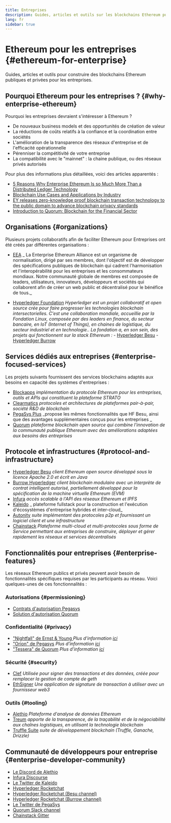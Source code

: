```yaml
---
title: Entreprises
description: Guides, articles et outils sur les blockchains Ethereum publiques et privées pour les entreprises
lang: fr
sidebar: true
---
```


# Ethereum pour les entreprises {#ethereum-for-enterprise}

<div class="featured">Guides, articles et outils pour construire des blockchains Ethereum publiques et privées pour les entreprises.</div>

## Pourquoi Ethereum pour les entreprises ? {#why-enterprise-ethereum}

Pourquoi les entreprises devraient s'intéresser à Ethereum ?

- De nouveaux business models et des opportunités de création de valeur
- La réductions de coûts relatifs à la confiance et la coordination entre sociétés
- L'amélioration de la transparence des réseaux d'entreprise et de l'efficacité opérationnelle
- Pérenniser la compétitivité de votre entreprise
- La compatibilité avec le "mainnet" : la chaine publique, ou des réseaux privés autorisés

Pour plus des informations plus détaillées, voici des articles apparentés :

- [5 Reasons Why Enterprise Ethereum Is so Much More Than a Distributed Ledger Technology](https://media.consensys.net/5-reasons-why-enterprise-ethereum-is-so-much-more-than-a-distributed-ledger-technology-c9a89db82cb5)
- [Blockchain Use Cases and Applications by Industry](https://media.consensys.net/enterprise-ethereum-blockchain-use-cases-and-applications-by-industry-3914d1210049)
- [EY releases zero-knowledge proof blockchain transaction technology to the public domain to advance blockchain privacy standards](https://www.ey.com/en_gl/news/2019/04/ey-releases-zero-knowledge-proof-blockchain-transaction-technology-to-the-public-domain-to-advance-blockchain-privacy-standards)
- [Introduction to Quorum: Blockchain for the Financial Sector](https://medium.com/blockchain-at-berkeley/introduction-to-quorum-blockchain-for-the-financial-sector-58813f84e88c)

## Organisations {#organizations}

Plusieurs projets collaboratifs afin de faciliter Ethereum pour Entreprises ont été créés par différentes organisations :

- [EEA](https://entethalliance.org/) _ La Enterprise Ethereum Alliance est un organisme de normalisation, dirigé par ses membres, dont l'objectif est de développer des spécifications publiques de blockchain qui cadrent l'harmonisation et l'interopérabilité pour les entreprises et les consommateurs mondiaux. Notre communauté globale de membres est composée de leaders, utilisateurs, innovateurs, développeurs et sociétés qui collaborent afin de créer un web public et décentralisé pour le bénéfice de tous._

- [Hyperledger Foundation](https://hyperledger.org) _Hyperledger est un projet collaboratif et open source crée pour faire progresser les technologies blockchain intersectorielles. C'est une collaboration mondiale, accueillie par la Fondation Linux, composée par des leaders en finance, du secteur bancaire, en IoT (Internet of Things), en chaines de logistique, du secteur industriel et en technologie.._ _La fondation a, en son sein, des projets qui fonctionnent sur la stack Ethereum :_ - [Hyperledger Besu](https://www.hyperledger.org/blog/2019/08/29/announcing-hyperledger-besu) - [Hyperledger Burrow](https://www.hyperledger.org/projects/hyperledger-burrow)

## Services dédiés aux entreprises {#enterprise-focused-services}

Les projets suivants fournissent des services blockchains adaptés aux besoins en capacité des systèmes d'entreprises :

- [Blockapps](https://blockapps.net/) _implémentation du protocole Ethereum pour les entreprises, outils et APIs qui constituent la plateforme STRATO_
- [Clearmatics](https://www.clearmatics.com/about) _protocoles et architectures de plateformes pair-à-pair, société R&D de blockchain_
- [PegaSys Plus](https://pegasys.tech/enterprise/) _propose les mêmes fonctionnalités que HF Besu, ainsi que des avantages supplémentaires conçus pour les entreprises _
- [Quorum](https://www.goquorum.com/) _plateforme blockchain open source qui combine l'innovation de la communauté publique Ethereum avec des améliorations adaptées aux besoins des entreprises_

## Protocole et infrastructures {#protocol-and-infrastructure}

- [Hyperledger Besu](https://www.hyperledger.org/projects/besu) _client Ethereum open source développé sous la licence Apache 2.0 et écrit en Java_
- [Burrow Hyperledger](https://www.hyperledger.org/projects/hyperledger-burrow) _client blockchain modulaire avec un interprète de contrat intelligent autorisé, partiellement développé pour la spécification de la machine virtuelle Ethereum (EVM)_
- [Infura](https://infura.io/) _accès scalable à l'API des réseaux Ethereum et IPFS_
- [Kaleido](https://kaleido.io/) _ plateforme fullstack pour la construction et l'exécution d'écosystèmes d'entreprise hybrides et inter-cloud_
- [Autonity](https://www.clearmatics.com/about/) _suite implémentant des protocoles p2p et fournissant un logiciel client et une infrastructure_
- [Chainstack](https://chainstack.com/) _Plateforme multi-cloud et multi-protocoles sous forme de Service permettant aux entreprises de construire, déployer et gérer rapidement les réseaux et services décentralisés_

## Fonctionnalités pour entreprises {#enterprise-features}

Les réseaux Ethereum publics et privés peuvent avoir besoin de fonctionnalités spécifiques requises par les participants au réseau. Voici quelques-unes de ces fonctionnalités :

### Autorisations {#permissioning}

- [Contrats d'autorisation Pegasys](https://github.com/PegaSysEng/permissioning-smart-contracts)
- [Solution d'autorisation Quorum](https://github.com/jpmorganchase/quorum/wiki/Security)

### Confidentialité {#privacy}

- ["Nightfall" de Ernst & Young ](https://github.com/EYBlockchain/nightfall) _Plus d'information [ici](https://bravenewcoin.com/insights/ernst-and-young-rolls-out-'nightfall-to-enable-private-transactions-on)_
- ["Orion" de Pegasys](https://docs.pantheon.pegasys.tech/en/stable/Concepts/Privacy/Privacy-Overview/) _Plus d'information [ici](https://pegasys.tech/privacy-in-pantheon-how-it-works-and-why-your-enterprise-should-care/)_
- ["Tessera" de Quorum](https://docs.goquorum.com/en/latest/Privacy/Tessera/Tessera/) _Plus d'information [ici](https://github.com/jpmorganchase/tessera/wiki/How-Tessera-works)_

### Sécurité {#security}

- [Clef](https://geth.ethereum.org/clef/Overview) _Utilisée pour signer des transactions et des données, créée pour remplacer la gestion de compte de geth_
- [EthSigner](https://gitter.im/PegaSysEng/EthSigner) _Une application de signature de transaction à utiliser avec un fournisseur web3_

### Outils {#tooling}

- [Alethio](https://aleth.io/) _Plateforme d'analyse de données Ethereum_
- [Treum](https://treum.io/) _apporte de la transparence, de la traçabilité et de la négociabilité aux chaînes logistiques, en utilisant la technologie blockchain_
- [Truffle Suite](https://trufflesuite.com) _suite de développement blockchain (Truffle, Ganache, Drizzle)_

## Communauté de développeurs pour entreprise {#enterprise-developer-community}

- [Le Discord de Alethio](https://discord.gg/d2t8NuU)
- [Infura Discourse](https://community.infura.io/)
- [Le Twitter de Kaleido](https://twitter.com/Kaleido_io)
- [Hyperledger Rocketchat](https://chat.hyperledger.org/)
- [Hyperledger Rocketchat (Besu channel)](https://chat.hyperledger.org/channel/besu)
- [Hyperledger Rocketchat (Burrow channel)](https://chat.hyperledger.org/channel/burrow)
- [Le Twitter de PegaSys](https://twitter.com/Kaleido_io)
- [Quorum Slack channel](http://bit.ly/quorum-slack)
- [Chainstack Gitter](https://gitter.im/chainstack/Lobby)
